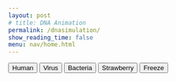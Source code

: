```yaml
---
layout: post
# title: DNA Animation
permalink: /dnasimulation/
show_reading_time: false
menu: nav/home.html
---
```


<html lang="en">
<head>
    <meta charset="UTF-8">
    <meta name="viewport" content="width=device-width, initial-scale=1.0">
    <title>DNA Animation</title>
    <script src="https://cdn.jsdelivr.net/npm/tailwindcss@2.2.19/dist/tailwind.min.js"></script>
    <style>
        canvas {
            display: block;
            background-color: black;
        }
        /* Additional styles can be added here */
    </style>
</head>
<body class="bg-gray-900">

<!-- Header and Buttons -->
<div class="absolute bottom-10 left-10 z-10 flex flex-col gap-4">
    <button onclick="changeSequence('human')" class="p-3 bg-indigo-600 hover:bg-indigo-700 text-white rounded-lg shadow-md transition duration-300">Human</button>
    <button onclick="changeSequence('virus')" class="p-3 bg-indigo-600 hover:bg-indigo-700 text-white rounded-lg shadow-md transition duration-300">Virus</button>
    <button onclick="changeSequence('bacteria')" class="p-3 bg-indigo-600 hover:bg-indigo-700 text-white rounded-lg shadow-md transition duration-300">Bacteria</button>
    <button onclick="changeSequence('strawberry')" class="p-3 bg-indigo-600 hover:bg-indigo-700 text-white rounded-lg shadow-md transition duration-300">Strawberry</button>
    <button id="freezeButton" onclick="toggleFreeze()" class="p-3 bg-gray-700 hover:bg-gray-800 text-white rounded-lg shadow-md transition duration-300">Freeze</button>
</div>

<!-- Canvas for Animation -->
<canvas id="dnaCanvas"></canvas>

<script>
    // Set up canvas
    const canvas = document.getElementById('dnaCanvas');
    const ctx = canvas.getContext('2d');
    const WIDTH = window.innerWidth;
    const HEIGHT = window.innerHeight;
    canvas.width = WIDTH;
    canvas.height = HEIGHT;

    let isFrozen = false;
    
    function toggleFreeze() {
        isFrozen = !isFrozen;
        document.getElementById('freezeButton').textContent = isFrozen ? 'Unfreeze' : 'Freeze';
    }

    // Define colors
    const WHITE = 'white';
    const CYTOSINE = '#ffff99'; // Pastel Yellow
    const THYMINE = '#66b2ff'; // Pastel Blue
    const GUANINE = '#ff6666'; // Pastel Red
    const ADENINE = '#99ff99'; // Pastel Green

    // Base pair mapping
    const complements = { 'A': 'T', 'T': 'A', 'C': 'G', 'G': 'C' };
    const baseColors = { 'A': ADENINE, 'T': THYMINE, 'C': CYTOSINE, 'G': GUANINE };

    // DNA sequences
    const sequences = {
        'human': "ATGCGTACGTTGACCTAGGCTAACCGTTCAGC",
        'virus': "TTAAGCGGCTGACCGAATTCCGGTAGCTTAGG",
        'bacteria': "GCTTAGGCCAATCGTTAAGGCCGATCCTAGGT",
        'strawberry': "ATGGTGAGCTCAGTTGGTGACCTGAGGCTTCA"
    };

    let currentSequence = sequences['human'];
    let isFrozen = false;
    let angleOffset = 0;
    const baseSpacing = 40;
    const amplitude = 100;
    const speed = 0.02;
    const numBasePairs = 16;

    // Change DNA sequence
    function changeSequence(sequence) {
        currentSequence = sequences[sequence];
        angleOffset = 0; // Reset rotation for new sequence
    }

    // Draw base pairs
    function drawBasePair(x1, y, x2, color1, color2) {
        // Draw the glow effect for each base pair
        for (let i = 0; i < 3; i++) {
            ctx.fillStyle = `rgba(${color1.r}, ${color1.g}, ${color1.b}, ${(255 - i * 80) / 255})`;
            ctx.fillRect(Math.min(x1, x2) - i, y - 4 - i, Math.abs(x1 - x2) / 2 + 2 * i, 8 + 2 * i); // Left bar with glow
            ctx.fillStyle = `rgba(${color2.r}, ${color2.g}, ${color2.b}, ${(255 - i * 80) / 255})`;
            ctx.fillRect(Math.min(x1, x2) + Math.abs(x1 - x2) / 2 - i, y - 4 - i, Math.abs(x1 - x2) / 2 + 2 * i, 8 + 2 * i); // Right bar with glow
        }
    }

    // Animate the DNA
    function animateDNA() {
        ctx.clearRect(0, 0, WIDTH, HEIGHT);
        const centerX = WIDTH / 2;
        const centerY = HEIGHT / 2;

        if (!isFrozen) {
            // Normal animated helix
            for (let i = 0; i < currentSequence.length; i++) {
                const angle = i * 0.4 + angleOffset;
                const y = 100 + i * baseSpacing;
                const x1 = centerX + amplitude * Math.sin(angle);
                const x2 = centerX - amplitude * Math.sin(angle);

                const base1 = currentSequence[i];
                const base2 = complements[base1];
                const color1 = baseColors[base1];
                const color2 = baseColors[base2];

                // Draw connecting line between base pairs
                ctx.strokeStyle = WHITE;
                ctx.lineWidth = 4;
                ctx.beginPath();
                ctx.moveTo(x1, y);
                ctx.lineTo(x2, y);
                ctx.stroke();

                // Draw the base pair rungs with glow effect
                drawBasePair(x1, y, x2, hexToRgb(color1), hexToRgb(color2));

                // Draw the "nucleotide" balls (circles)
                ctx.beginPath();
                ctx.arc(x1, y, 8, 0, Math.PI * 2, false);
                ctx.fillStyle = WHITE;
                ctx.fill();

                ctx.beginPath();
                ctx.arc(x2, y, 8, 0, Math.PI * 2, false);
                ctx.fillStyle = WHITE;
                ctx.fill();
            }
        } else {
            // Frozen ladder display
            const ladderX = centerX;
            for (let i = 0; i < currentSequence.length; i++) {
                const y = 100 + i * baseSpacing;
                const base1 = currentSequence[i];
                const base2 = complements[base1];
                const color1 = baseColors[base1];
                const color2 = baseColors[base2];

                // Draw vertical bars
                ctx.fillStyle = hexToRgb(color1);
                ctx.fillRect(ladderX - 50, y - 10, 100, 20);
                ctx.fillStyle = hexToRgb(color2);
                ctx.fillRect(ladderX + 60, y - 10, 100, 20);

                // Draw horizontal lines (rungs of the ladder)
                ctx.strokeStyle = WHITE;
                ctx.lineWidth = 2;
                ctx.beginPath();
                ctx.moveTo(ladderX - 50, y);
                ctx.lineTo(ladderX + 60, y);
                ctx.stroke();
            }
        }

        angleOffset += speed;
        requestAnimationFrame(animateDNA);
    }

    // Convert hex color to RGB format
    function hexToRgb(hex) {
        const bigint = parseInt(hex.replace('#', ''), 16);
        return {
            r: (bigint >> 16) & 255,
            g: (bigint >> 8) & 255,
            b: bigint & 255
        };
    }

    // Start the animation
    animateDNA();
</script>

</body>
</html>

